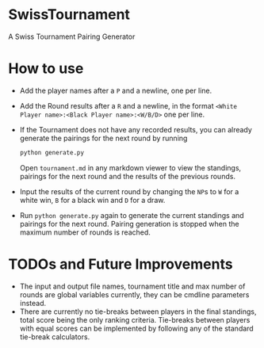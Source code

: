 # SwissTournament
A Swiss Tournament Pairing Generator

# How to use
- Add the player names after a `P` and a newline, one per line.
- Add the Round results after a `R` and a newline, in the format `<White Player name>:<Black Player name>:<W/B/D>` one per line.
- If the Tournament does not have any recorded results, you can already generate the pairings for the next round by running
  
  ```python
  python generate.py
  ```
  Open `tournament.md` in any markdown viewer to view the standings, pairings for the next round and the results of the previous rounds.
- Input the results of the current round by changing the `NP`s to `W` for a white win, `B` for a black win and `D` for a draw. 
- Run `python generate.py` again to generate the current standings and pairings for the next round. Pairing generation is stopped when the maximum number of rounds is reached.
  
# TODOs and Future Improvements
  - The input and output file names, tournament title and max number of rounds are global variables currently, they can be cmdline parameters instead.
  - There are currently no tie-breaks between players in the final standings, total score being the only ranking criteria. Tie-breaks between players with equal scores can be implemented by following any of the standard tie-break calculators.
